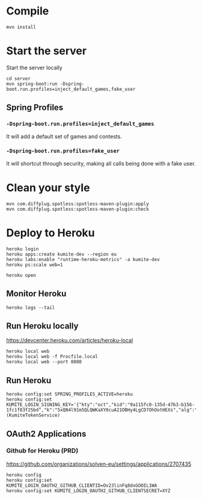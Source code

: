 # Compile

    mvn install

# Start the server

Start the server locally

    cd server
    mvn spring-boot:run -Dspring-boot.run.profiles=inject_default_games,fake_user

## Spring Profiles

### `-Dspring-boot.run.profiles=inject_default_games`

It will add a default set of games and contests.

### `-Dspring-boot.run.profiles=fake_user`

It will shortcut through security, making all calls being done with a fake user.

# Clean your style

    mvn com.diffplug.spotless:spotless-maven-plugin:apply
    mvn com.diffplug.spotless:spotless-maven-plugin:check

# Deploy to Heroku

    heroku login
    heroku apps:create kumite-dev --region eu
    heroku labs:enable "runtime-heroku-metrics" -a kumite-dev
    heroku ps:scale web=1
    
    heroku open
    
## Monitor Heroku

    heroku logs --tail

## Run Heroku locally

https://devcenter.heroku.com/articles/heroku-local

    heroku local web
    heroku local web -f Procfile.local
    heroku local web --port 8080

## Run Heroku

    heroku config:set SPRING_PROFILES_ACTIVE=heroku
    heroku config:set KUMITE_LOGIN_SIGNING_KEY='{"kty":"oct","kid":"9a115fc0-135d-47b3-b156-1fc1f83f25bd","k":"5xQN4l91m5QLQWKaXY0cuA21OBHy4LgCD7OhOotHEXs","alg":"HS256"}' (KumiteTokenService)

## OAuth2 Applications

### Github for Heroku (PRD)

https://github.com/organizations/solven-eu/settings/applications/2707435

    heroku config
    heroku config:set KUMITE_LOGIN_OAUTH2_GITHUB_CLIENTID=Ov23linFq8dxGOOIL1WA
    heroku config:set KUMITE_LOGIN_OAUTH2_GITHUB_CLIENTSECRET=XYZ


